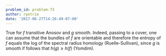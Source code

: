 ```yaml
---
problem_id: problem-73
author: rpotrie
date: '2017-06-27T14:26:49-07:00'
---
```

True for $f$ transitive Anosov and $g$ smooth. Indeed, passing to a cover, one
can assume that the bundles of $f$ are orientable and therefore the entropy of
$f$ equals the log of the spectral radius homology (Ruelle-Sullivan), since
$g$ is smooth if follows that $h(g) \geq h(f)$ (Yomdim).

